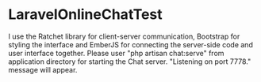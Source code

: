 # LaravelOnlineChatTest
 I use the Ratchet library for client-server communication, Bootstrap for styling the interface and EmberJS for connecting the server-side code and user interface together.
 Please user "php artisan chat:serve" from application directory for starting the Chat server. 
 "Listening on port 7778." message will appear.
